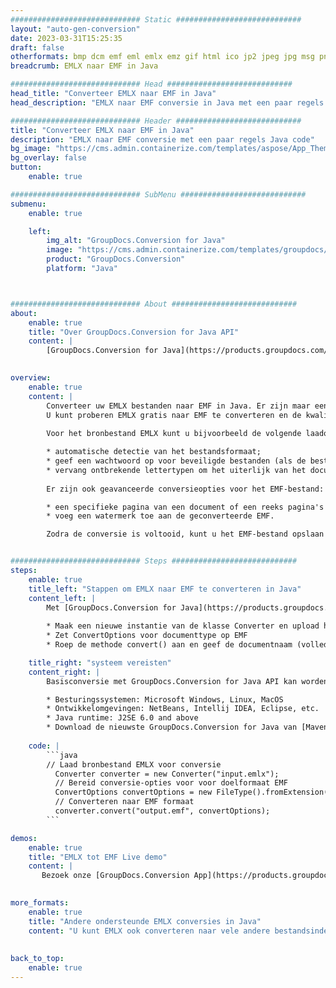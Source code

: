 ```yaml
---
############################# Static ############################
layout: "auto-gen-conversion"
date: 2023-03-31T15:25:35
draft: false
otherformats: bmp dcm emf eml emlx emz gif html ico jp2 jpeg jpg msg png psb psd svg svgz tga tif tiff webp wmf wmz
breadcrumb: EMLX naar EMF in Java

############################# Head ############################
head_title: "Converteer EMLX naar EMF in Java"
head_description: "EMLX naar EMF conversie in Java met een paar regels code. Converteer meer dan 160 bestandsindelingen met de GroupDocs-documentconversie-API voor Java"

############################# Header ############################
title: "Converteer EMLX naar EMF in Java"
description: "EMLX naar EMF conversie met een paar regels Java code"
bg_image: "https://cms.admin.containerize.com/templates/aspose/App_Themes/V3/images/bg/header1.png"
bg_overlay: false
button:
    enable: true

############################# SubMenu ############################
submenu:
    enable: true

    left:
        img_alt: "GroupDocs.Conversion for Java"
        image: "https://cms.admin.containerize.com/templates/groupdocs/images/product-logos/90x90-noborder/groupdocs-conversion-java.png"
        product: "GroupDocs.Conversion"
        platform: "Java"



############################# About ############################
about:
    enable: true
    title: "Over GroupDocs.Conversion for Java API"
    content: |
        [GroupDocs.Conversion for Java](https://products.groupdocs.com/conversion/java/) is een geavanceerde conversie-API voor bestandsindelingen voor het converteren tussen populaire afbeeldings- en documentindelingen zoals Microsoft Office, OpenDocument, PDF, HTML, e-mail, CAD. en nog veel meer met slechts een paar regels code. De native API detecteert automatisch de formaten van de originele documenten en biedt veel opties voor het aanpassen van de geconverteerde documenten. Naast de functie om informatie uit een document te extraheren, ondersteunt het standaard ook het cachen van de conversieresultaten naar de lokale schijf. Elk type cacheopslag kan echter worden ondersteund door de juiste interfaces te implementeren - Amazon S3, Dropbox, Google Drive, Windows Azure, Reddis of andere.
    

overview:
    enable: true
    content: |
        Converteer uw EMLX bestanden naar EMF in Java. Er zijn maar een paar regels Java code nodig op elk platform naar keuze, zoals Windows, Linux, macOS.
        U kunt proberen EMLX gratis naar EMF te converteren en de kwaliteit van de conversieresultaten te evalueren. Naast eenvoudige scripts voor bestandsconversie, kunt u meer geavanceerde opties proberen voor het laden van het EMLX-bronbestand en het opslaan van de EMF-uitvoer. 
        
        Voor het bronbestand EMLX kunt u bijvoorbeeld de volgende laadopties gebruiken:

        * automatische detectie van het bestandsformaat;
        * geef een wachtwoord op voor beveiligde bestanden (als de bestandsindeling dit ondersteunt);
        * vervang ontbrekende lettertypen om het uiterlijk van het document te behouden.
        
        Er zijn ook geavanceerde conversieopties voor het EMF-bestand:

        * een specifieke pagina van een document of een reeks pagina's converteren;
        * voeg een watermerk toe aan de geconverteerde EMF.

        Zodra de conversie is voltooid, kunt u het EMF-bestand opslaan in uw lokale bestandspad of in opslag van derden, zoals FTP, Amazon S3, Google Drive, Dropbox enz. Let op - om EMLX te converteren tot EMF, hoeft u geen extra software te installeren, zoals MS Office, Open Office, Adobe Acrobat Reader etc.


############################# Steps ############################
steps:
    enable: true
    title_left: "Stappen om EMLX naar EMF te converteren in Java"
    content_left: |
        Met [GroupDocs.Conversion for Java](https://products.groupdocs.com/conversion/java/) kunnen ontwikkelaars het EMLX-bestand eenvoudig converteren naar EMF met een paar regels code.
        
        * Maak een nieuwe instantie van de klasse Converter en upload het bestand EMLX met het volledige pad
        * Zet ConvertOptions voor documenttype op EMF
        * Roep de methode convert() aan en geef de documentnaam (volledig pad) en formaat (EMF) door als parameter

    title_right: "systeem vereisten"
    content_right: |
        Basisconversie met GroupDocs.Conversion for Java API kan worden gedaan met slechts een paar regels code. Onze API's worden ondersteund op alle belangrijke platforms en besturingssystemen. Voordat u de onderstaande code uitvoert, moet u ervoor zorgen dat de volgende vereisten op uw systeem zijn geïnstalleerd.

        * Besturingssystemen: Microsoft Windows, Linux, MacOS
        * Ontwikkelomgevingen: NetBeans, Intellij IDEA, Eclipse, etc.
        * Java runtime: J2SE 6.0 and above
        * Download de nieuwste GroupDocs.Conversion for Java van [Maven](https://repository.groupdocs.com/webapp/#/artifacts/browse/tree/General/repo/com/groupdocs/groupdocs-conversion)
         
    code: |
        ```java    
        // Laad bronbestand EMLX voor conversie
          Converter converter = new Converter("input.emlx");
          // Bereid conversie-opties voor voor doelformaat EMF
          ConvertOptions convertOptions = new FileType().fromExtension("emf").getConvertOptions();
          // Converteren naar EMF formaat
          converter.convert("output.emf", convertOptions);
        ```

demos:
    enable: true
    title: "EMLX tot EMF Live demo"
    content: |
       Bezoek onze [GroupDocs.Conversion App](https://products.groupdocs.app/conversion/family) website en probeer EMLX naar EMF conversie nu. De gratis demo heeft de volgende voordelen:
          

more_formats:
    enable: true
    title: "Andere ondersteunde EMLX conversies in Java"
    content: "U kunt EMLX ook converteren naar vele andere bestandsindelingen. Zie de lijst hieronder."
       
       
back_to_top:
    enable: true
---
```

